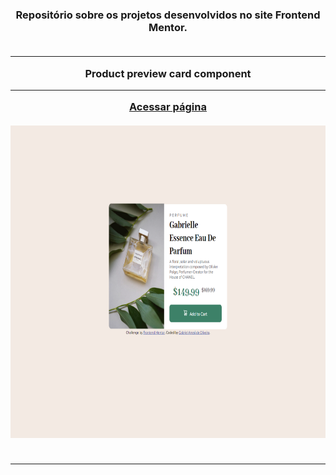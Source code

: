 <h3 align="center" dir="auto">Repositório sobre os projetos desenvolvidos no site Frontend Mentor.
<br></br>
<hr>
Product preview card component
<hr>
<a href="https://gabriel-anesi.github.io/_Frontend-Mentor/01%20-%20Product%20preview%20card%20component"> Acessar página</a>
<br></br>
<img src="https://github.com/gabriel-anesi/_Frontend-Mentor/blob/master/01%20-%20Product%20preview%20card%20component/images/imagem%20site.png" height="500px">
<br></br>
<hr>